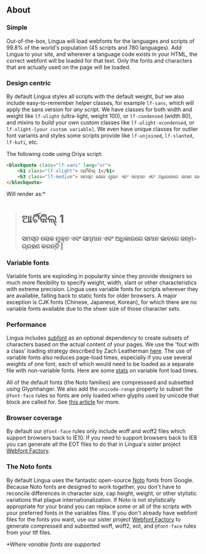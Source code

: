 ## About

### Simple

Out-of-the-box, Lingua will load webfonts for the languages and scripts of 99.8% of the world's population (45 scripts and 780 languages). Add Lingua to your site, and wherever a language code exists in your HTML, the correct webfont will be loaded for that text. Only the fonts and characters that are actually used on the page will be loaded.

### Design centric

By default Lingua styles all scripts with the default weight, but we also include easy-to-remember helper classes, for example `lf-sans`, which will apply the sans version for _any_ script. We have classes for both width and weight like `lf-ulight` (ultra-light, weight 100), or `lf-condensed` (width 80), and mixins to build your own custom classes like `lf-ulight-xcondensed`, or `lf-xlight-[your custom variable]`. We even have unique classes for outlier font variants and styles some scripts provide like `lf-unjoined`, `lf-slanted`, `lf-kufi`, etc.

The following code using Oriya script:

```HTML
<blockquote class="lf-sans" lang="or">
	<h1 class="lf-xlight"> ଆର୍ଟିକିଲ୍ 1</h1>
	<h3 class="lf-medium"> ସମସ୍ତ ଲୋକ ମୁକ୍ତ ଏବଂ ସମ୍ମାନ ଏବଂ ଅଧିକାରରେ ସମାନ ଭାବରେ ଜନ୍ମଗ୍ରହଣ କରନ୍ତି | </h3>
</blockquote>
```

Will render as:*

> <h1 class="lf-sans lf-xlight" lang="or">ଆର୍ଟିକିଲ୍ 1</h1>
> <h3 class="lf-serif lf-medium" lang="or">ସମସ୍ତ ଲୋକ ମୁକ୍ତ ଏବଂ ସମ୍ମାନ ଏବଂ ଅଧିକାରରେ ସମାନ ଭାବରେ ଜନ୍ମଗ୍ରହଣ କରନ୍ତି | </h3>


### Variable fonts

Variable fonts are exploding in popularity since they provide designers so much more flexibility to specify weight, width, slant or other characteristics with extreme precision. Lingua uses variable fonts for scripts wherever they are available, falling back to static fonts for older browsers. A major exception is CJK fonts (Chinese, Japanese, Korean), for which there are no variable fonts available due to the sheer size of those character sets.

### Performance

Lingua includes [subfont](https://www.npmjs.com/package/subfont) as an optional dependency to create subsets of characters based on the actual content of your pages. We use the 'fout with a class' loading strategy described by Zach Leatherman [here](https://www.zachleat.com/web/comprehensive-webfonts/). The use of variable fonts also reduces page-load times, especially if you use several weights of one font, each of which would need to be loaded as a separate file with non-variable fonts. Here are some [stats](https://css-tricks) on variable font load times.

All of the default fonts (the Noto families) are compresssed and subsetted using Glyphhanger. We also add the `unicode-range` property to subset the `@font-face` rules so fonts are only loaded when glyphs used by unicode that block are called for. See [this article](https://css-tricks.com/almanac/properties/u/unicode-range/) for more.

### Browser coverage

By default our `@font-face` rules only include woff and woff2 files which support browsers back to IE10. If you need to support browsers back to IE8 you can generate all the EOT files to do that in Lingua's sister project [Webfont Factory](https://github.com/tkoleary/webfont-factory).

### The Noto fonts

By default Lingua uses the fantastic open-source [Noto](https://www.google.com/get/noto/) fonts from Google. Because Noto fonts are designed to work together, you don't have to reconcile differences in character size, cap height, weight, or other stylistic variations that plague internationalization. If Noto is not stylistically appropriate for your brand you can replace some or all of the scripts with your preferred fonts in the variables files. If you don't already have webfont files for the fonts you want, use our sister project [Webfont Factory](https://github.com/tkoleary/webfont-factory) to generate compressed and subsetted woff, woff2, eot, and `@font-face` rules from your ttf files.

_*Where variable fonts are supported_
